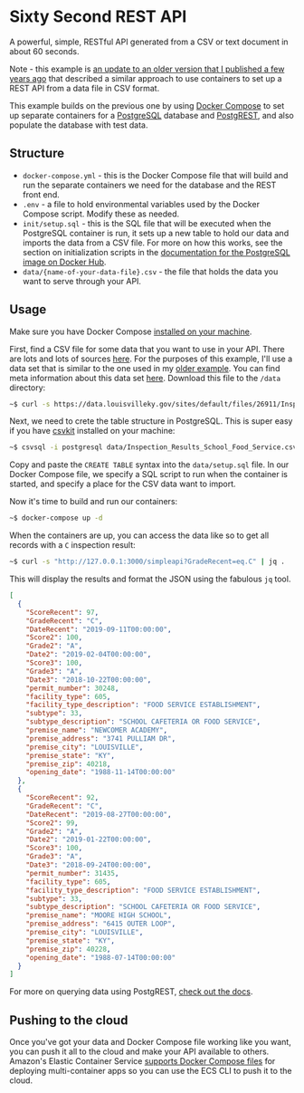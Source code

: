 # Sixty Second REST API

A powerful, simple, RESTful API generated from a CSV or text document in about 60 seconds.

Note - this example is [an update to an older version that I published a few years ago](https://github.com/mheadd/simple-rest-api) that described a similar approach to use containers to set up a REST API from a data file in CSV format.

This example builds on the previous one by using [Docker Compose](https://docs.docker.com/compose/) to set up separate containers for a [PostgreSQL](https://hub.docker.com/_/postgres) database and [PostgREST](http://postgrest.org/en/v6.0/), and also populate the database with test data.

## Structure

* `docker-compose.yml` - this is the Docker Compose file that will build and run the separate containers we need for the database and the REST front end.
* `.env` - a file to hold environmental variables used by the Docker Compose script. Modify these as needed.
* `init/setup.sql` - this is the SQL file that will be executed when the PostgreSQL container is run, it sets up a new table to hold our data and imports the data from a CSV file. For more on how this works, see the section on initialization scripts in the [documentation for the PostgreSQL image on Docker Hub](https://hub.docker.com/_/postgres).
* `data/{name-of-your-data-file}.csv` - the file that holds the data you want to serve through your API.

## Usage

Make sure you have Docker Compose [installed on your machine](https://docs.docker.com/compose/install/).

First, find a CSV file for some data that you want to use in your API. There are lots and lots of sources [here](https://www.data.gov/). For the purposes of this example, I'll use a data set that is similar to the one used in my [older example](https://github.com/mheadd/simple-rest-api). You can find meta information about this data set [here](https://data.louisvilleky.gov/dataset/environmental-health-inspection-results). Download this file to the `/data` directory:

```bash
~$ curl -s https://data.louisvilleky.gov/sites/default/files/26911/Inspection_Results_School_Food_Service.csv > data/Inspection_Results_School_Food_Service.csv
```

Next, we need to crete the table structure in PostgreSQL. This is super easy if you have [csvkit](https://csvkit.readthedocs.io/en/1.0.2/scripts/csvsql.html) installed on your machine:

```bash
~$ csvsql -i postgresql data/Inspection_Results_School_Food_Service.csv
```

Copy and paste the `CREATE TABLE` syntax into the `data/setup.sql` file. In our Docker Compose file, we specify a SQL script to run when the container is started, and specify a place for the CSV data want to import. 

Now it's time to build and run our containers:

```bash
~$ docker-compose up -d
```

When the containers are up, you can access the data like so to get all records with a `C` inspection result: 

```bash
~$ curl -s "http://127.0.0.1:3000/simpleapi?GradeRecent=eq.C" | jq .
```

This will display the results and format the JSON using the fabulous `jq` tool.


```json
[
  {
    "ScoreRecent": 97,
    "GradeRecent": "C",
    "DateRecent": "2019-09-11T00:00:00",
    "Score2": 100,
    "Grade2": "A",
    "Date2": "2019-02-04T00:00:00",
    "Score3": 100,
    "Grade3": "A",
    "Date3": "2018-10-22T00:00:00",
    "permit_number": 30248,
    "facility_type": 605,
    "facility_type_description": "FOOD SERVICE ESTABLISHMENT",
    "subtype": 33,
    "subtype_description": "SCHOOL CAFETERIA OR FOOD SERVICE",
    "premise_name": "NEWCOMER ACADEMY",
    "premise_address": "3741 PULLIAM DR",
    "premise_city": "LOUISVILLE",
    "premise_state": "KY",
    "premise_zip": 40218,
    "opening_date": "1988-11-14T00:00:00"
  },
  {
    "ScoreRecent": 92,
    "GradeRecent": "C",
    "DateRecent": "2019-08-27T00:00:00",
    "Score2": 99,
    "Grade2": "A",
    "Date2": "2019-01-22T00:00:00",
    "Score3": 100,
    "Grade3": "A",
    "Date3": "2018-09-24T00:00:00",
    "permit_number": 31435,
    "facility_type": 605,
    "facility_type_description": "FOOD SERVICE ESTABLISHMENT",
    "subtype": 33,
    "subtype_description": "SCHOOL CAFETERIA OR FOOD SERVICE",
    "premise_name": "MOORE HIGH SCHOOL",
    "premise_address": "6415 OUTER LOOP",
    "premise_city": "LOUISVILLE",
    "premise_state": "KY",
    "premise_zip": 40228,
    "opening_date": "1988-07-14T00:00:00"
  }
]
```
For more on querying data using PostgREST, [check out the docs](http://postgrest.org/en/v6.0/).

## Pushing to the cloud

Once you've got your data and Docker Compose file working like you want, you can push it all to the cloud and make your API available to others. Amazon's Elastic Container Service [supports Docker Compose files](https://docs.aws.amazon.com/AmazonECS/latest/developerguide/ECS_CLI.html) for deploying multi-container apps so you can use the ECS CLI to push it to the cloud.